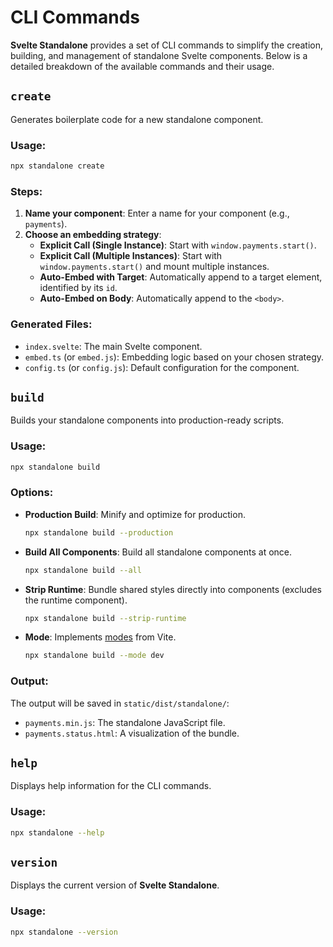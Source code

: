 # CLI Commands

**Svelte Standalone** provides a set of CLI commands to simplify the creation, building, and management of standalone Svelte components. Below is a detailed breakdown of the available commands and their usage.

## `create`

Generates boilerplate code for a new standalone component.

### Usage:

```bash
npx standalone create
```

### Steps:

1. **Name your component**: Enter a name for your component (e.g., `payments`).
2. **Choose an embedding strategy**:
   - **Explicit Call (Single Instance)**: Start with `window.payments.start()`.
   - **Explicit Call (Multiple Instances)**: Start with `window.payments.start()` and mount multiple instances.
   - **Auto-Embed with Target**: Automatically append to a target element, identified by its `id`.
   - **Auto-Embed on Body**: Automatically append to the `<body>`.

### Generated Files:

- `index.svelte`: The main Svelte component.
- `embed.ts` (or `embed.js`): Embedding logic based on your chosen strategy.
- `config.ts` (or `config.js`): Default configuration for the component.

## `build`

Builds your standalone components into production-ready scripts.

### Usage:

```bash
npx standalone build
```

### Options:

- **Production Build**: Minify and optimize for production.
  ```bash
  npx standalone build --production
  ```
- **Build All Components**: Build all standalone components at once.
  ```bash
  npx standalone build --all
  ```
- **Strip Runtime**: Bundle shared styles directly into components (excludes the runtime component).
  ```bash
  npx standalone build --strip-runtime
  ```
- **Mode**: Implements [modes](https://vite.dev/guide/env-and-mode.html#modes) from Vite.
  ```bash
  npx standalone build --mode dev
  ```

### Output:

The output will be saved in `static/dist/standalone/`:

- `payments.min.js`: The standalone JavaScript file.
- `payments.status.html`: A visualization of the bundle.

## `help`

Displays help information for the CLI commands.

### Usage:

```bash
npx standalone --help
```

## `version`

Displays the current version of **Svelte Standalone**.

### Usage:

```bash
npx standalone --version
```
